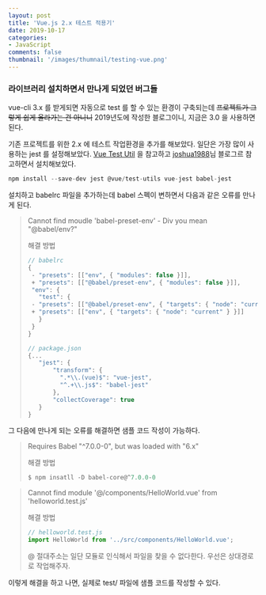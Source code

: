 ```yaml
---
layout: post
title: 'Vue.js 2.x 테스트 적용기'
date: 2019-10-17
categories: 
- JavaScript
comments: false
thumbnail: '/images/thumnail/testing-vue.png'
---
```

### 라이브러리 설치하면서 만나게 되었던 버그들

vue-cli 3.x 를 받게되면 자동으로 test 를 할 수 있는 환경이 구축되는데 <span style="text-decoration: line-through">프로젝트가 그렇게 쉽게 올라가는 건 아니니</span> 2019년도에 작성한 블로그이니, 지금은 3.0 을 사용하면 된다.

기존 프로젝트를 위한 2.x 에 테스트 작업환경을 추가를 해보았다. 일단은 가장 많이 사용하는 jest 를 설정해보았다.
[Vue Test Util](https://vue-test-utils.vuejs.org) 을 참고하고 [joshua1988](https://joshua1988.github.io/vue-camp/testing/getting-started.html#%EB%B7%B0-%EC%BB%B4%ED%8F%AC%EB%84%8C%ED%8A%B8-%ED%85%8C%EC%8A%A4%ED%8A%B8-%EC%BD%94%EB%93%9C-%EC%98%88%EC%8B%9C)님 블로그르 참고하면서 설치해보았다.


```js
npm install --save-dev jest @vue/test-utils vue-jest babel-jest
```
설치하고 babelrc 파일을 추가하는데 babel 스펙이 변하면서 다음과 같은 오류를 만나게 된다.

> Cannot find moudle 'babel-preset-env' - Div you mean "@babel/env?"
>
> 해결 방법
> ```js
> // babelrc
> {
>  - "presets": [["env", { "modules": false }]],
>  + "presets": [["@babel/preset-env", { "modules": false }]],
>  "env": {
>    "test": {
>  - "presets": [["@babel/preset-env", { "targets": { "node": "current" } }]]
>  + "presets": [["env", { "targets": { "node": "current" } }]]
>    }
>  }
>}
>```
> ```js
> // package.json
> {...
>    "jest": {
>        "transform": {
>          ".*\\.(vue)$": "vue-jest",
>          "^.+\\.js$": "babel-jest"
>        },
>        "collectCoverage": true
>    }
>}
>```

그 다음에 만나게 되는 오류를 해결하면 샘플 코드 작성이 가능하다. 
> Requires Babel "^7.0.0-0", but was loaded with "6.x"
>
> 해결 방법
> ```js
> $ npm insatll -D babel-core@^7.0.0-0
> ```


> Cannot find module '@/components/HelloWorld.vue' from 'helloworld.test.js'
>
> 해결 방법
>```js
> // helloworld.test.js
> import HelloWorld from '../src/components/HelloWorld.vue';
>```
> @ 절대주소는 일단 모듈로 인식해서 파일을 찾을 수 없다한다. 우선은 상대경로로 작업해주자.


이렇게 해결을 하고 나면, 실제로 test/ 파일에 샘플 코드를 작성할 수 있다.